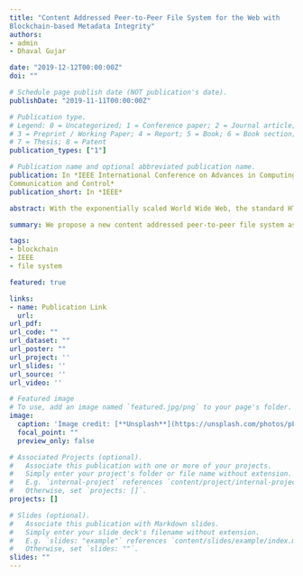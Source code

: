```yaml
---
title: "Content Addressed Peer-to-Peer File System for the Web with
Blockchain-based Metadata Integrity"
authors: 
- admin
- Dhaval Gujar

date: "2019-12-12T00:00:00Z"
doi: ""

# Schedule page publish date (NOT publication's date).
publishDate: "2019-11-11T00:00:00Z"

# Publication type.
# Legend: 0 = Uncategorized; 1 = Conference paper; 2 = Journal article;
# 3 = Preprint / Working Paper; 4 = Report; 5 = Book; 6 = Book section;
# 7 = Thesis; 8 = Patent
publication_types: ["1"]

# Publication name and optional abbreviated publication name.
publication: In *IEEE International Conference on Advances in Computing,
Communication and Control*
publication_short: In *IEEE*

abstract: With the exponentially scaled World Wide Web, the standard HTTP protocol has started showing its limitations. With an increased amount of data duplication & accidental deletion of files on the Internet, the P2P file system called IPFS completely changes the way files are stored. IPFS is a file storage protocol allowing files to be stored on decentralized systems. In the HTTP client-server protocol, files are downloaded has from a single source. With files stored on a decentralized network, IPFS allows packet retrieval from multiple sources, simultaneously saving considerable bandwidth. IPFS uses a content-addressed block storage model with content-addressed hyperlinks. Large amounts of data can is addressable with IPFS with the immutable and permanent IPFS links with meta-data stored as Blockchain transactions. This timestamps and secures the data, instead of having to put it on the chain itself. Our paper proposes a model to use the decentralized file storage system of IPFS, and the integrity preservation properties of the Blockchain, to store and distribute data on the Web.

summary: We propose a new content addressed peer-to-peer file system as a replacement to the bloated HTTP protocol assisted with the robust preservation properties of Blockchain.

tags:
- blockchain
- IEEE 
- file system

featured: true

links:
- name: Publication Link
  url: 
url_pdf: 
url_code: ""
url_dataset: ""
url_poster: ""
url_project: ''
url_slides: ''
url_source: ''
url_video: ''

# Featured image
# To use, add an image named `featured.jpg/png` to your page's folder. 
image:
  caption: 'Image credit: [**Unsplash**](https://unsplash.com/photos/pLCdAaMFLTE)'
  focal_point: ""
  preview_only: false

# Associated Projects (optional).
#   Associate this publication with one or more of your projects.
#   Simply enter your project's folder or file name without extension.
#   E.g. `internal-project` references `content/project/internal-project/index.md`.
#   Otherwise, set `projects: []`.
projects: []

# Slides (optional).
#   Associate this publication with Markdown slides.
#   Simply enter your slide deck's filename without extension.
#   E.g. `slides: "example"` references `content/slides/example/index.md`.
#   Otherwise, set `slides: ""`.
slides: ""
---
```


